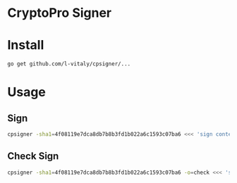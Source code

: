 CryptoPro Signer
================

# Install

``` bash
go get github.com/l-vitaly/cpsigner/...
```

# Usage 

## Sign

``` bash
cpsigner -sha1=4f08119e7dca8db7b8b3fd1b022a6c1593c07ba6 <<< 'sign content here'
```


## Check Sign

``` bash
cpsigner -sha1=4f08119e7dca8db7b8b3fd1b022a6c1593c07ba6 -o=check <<< 'signed content here'
```
